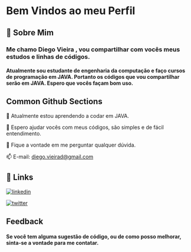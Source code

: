 
# Bem Vindos ao meu Perfil




## 🚀 Sobre Mim

### Me chamo Diego Vieira , vou compartilhar com vocês meus estudos e linhas de códigos.

#### Atualmente sou estudante de engenharia da computação e faço cursos de programação em JAVA. Portanto os códigos que vou compartilhar serão em JAVA. Espero que vocês façam bom uso.


## Common Github Sections
🧠 Atualmente estou aprendendo a codar em JAVA.

🤔 Espero ajudar vocês com meus códigos, são simples e de fácil entendimento.

💬 Fique a vontade em me perguntar qualquer dúvida.

📫 E-mail: diego.vieirad@gmail.com




## 🔗 Links
[![linkedin](https://img.shields.io/badge/linkedin-0A66C2?style=for-the-badge&logo=linkedin&logoColor=white)](https://www.linkedin.com/in/diego-vieira-a85ba0241/)

[![twitter](https://img.shields.io/badge/Instagram-E4405F?style=for-the-badge&logo=instagram&logoColor=white)](https://www.instagram.com/diegoc.vieira/)


## Feedback

#### Se você tem alguma sugestão de código, ou de como posso melhorar, sinta-se a vontade para me contatar.

